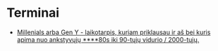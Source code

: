 # Terminai

* [Millenials arba  Gen Y - laikotarpis, kuriam priklausau ir aš bei kuris apima nuo ankstyvųjų ****80s iki 90-tųjų vidurio / 2000-tųjų.](https://www.wikiwand.com/en/Millennials)

